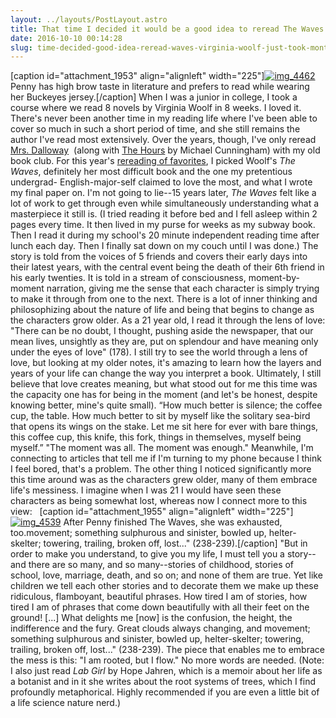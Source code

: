 ```yaml
---
layout: ../layouts/PostLayout.astro
title: That time I decided it would be a good idea to reread The Waves by Virginia Woolf. (And it was...it just took me about a month longer than it did in undergrad.)
date: 2016-10-10 00:14:28
slug: time-decided-good-idea-reread-waves-virginia-woolf-just-took-month-longer-undergrad
---
```


\[caption id="attachment\_1953" align="alignleft" width="225"\][![img_4462](http://akindoflibrary.com/wp-content/uploads/2016/10/IMG_4462-e1475938605644-225x300.jpg)](http://akindoflibrary.com/wp-content/uploads/2016/10/IMG_4462.jpg) Penny has high brow taste in literature and prefers to read while wearing her Buckeyes jersey.\[/caption\] When I was a junior in college, I took a course where we read 8 novels by Virginia Woolf in 8 weeks. I loved it. There's never been another time in my reading life where I've been able to cover so much in such a short period of time, and she still remains the author I've read most extensively. Over the years, though, I've only reread [Mrs. Dalloway](http://akindoflibrary.com/there-is-a-gulf-between-people-that-one-must-respect/)  (along with [The Hours](http://akindoflibrary.com/the-length-of-an-hour-or-hope-and-finding-it-even-when-it-feels-far-away/) by Michael Cunningham) with my old book club. For this year's [rereading of favorites](http://akindoflibrary.com/decades-worth-rereading-favorites-blogs-tenth-year/), I picked Woolf's _The Waves_, definitely her most difficult book and the one my pretentious undergrad- English-major-self claimed to love the most, and what I wrote my final paper on. I'm not going to lie--15 years later, _The Waves_ felt like a lot of work to get through even while simultaneously understanding what a masterpiece it still is. (I tried reading it before bed and I fell asleep within 2 pages every time. It then lived in my purse for weeks as my subway book. Then I read it during my school's 20 minute independent reading time after lunch each day. Then I finally sat down on my couch until I was done.) The story is told from the voices of 5 friends and covers their early days into their latest years, with the central event being the death of their 6th friend in his early twenties. It is told in a stream of consciousness, moment-by-moment narration, giving me the sense that each character is simply trying to make it through from one to the next. There is a lot of inner thinking and philosophizing about the nature of life and being that begins to change as the characters grow older. As a 21 year old, I read it through the lens of love: "There can be no doubt, I thought, pushing aside the newspaper, that our mean lives, unsightly as they are, put on splendour and have meaning only under the eyes of love" (178). I still try to see the world through a lens of love, but looking at my older notes, it's amazing to learn how the layers and years of your life can change the way you interpret a book. Ultimately, I still believe that love creates meaning, but what stood out for me this time was the capacity one has for being in the moment (and let's be honest, despite knowing better, mine's quite small). “How much better is silence; the coffee cup, the table. How much better to sit by myself like the solitary sea-bird that opens its wings on the stake. Let me sit here for ever with bare things, this coffee cup, this knife, this fork, things in themselves, myself being myself.” "The moment was all. The moment was enough." Meanwhile, I'm connecting to articles that tell me if I'm turning to my phone because I think I feel bored, that's a problem. The other thing I noticed significantly more this time around was as the characters grew older, many of them embrace life's messiness. I imagine when I was 21 I would have seen these characters as being somewhat lost, whereas now I connect more to this view:   \[caption id="attachment\_1955" align="alignleft" width="225"\][![img_4539](http://akindoflibrary.com/wp-content/uploads/2016/10/IMG_4539-e1475939943167-225x300.jpg)](http://akindoflibrary.com/wp-content/uploads/2016/10/IMG_4539.jpg) After Penny finished The Waves, she was exhausted, too.movement; something sulphurous and sinister, bowled up, helter-skelter; towering, trailing, broken off, lost..." (238-239).\[/caption\] "But in order to make you understand, to give you my life, I must tell you a story--and there are so many, and so many--stories of childhood, stories of school, love, marriage, death, and so on; and none of them are true. Yet like children we tell each other stories and to decorate them we make up these ridiculous, flamboyant, beautiful phrases. How tired I am of stories, how tired I am of phrases that come down beautifully with all their feet on the ground! \[...\] What delights me \[now\] is the confusion, the height, the indifference and the fury. Great clouds always changing, and movement; something sulphurous and sinister, bowled up, helter-skelter; towering, trailing, broken off, lost..." (238-239). The piece that enables me to embrace the mess is this: "I am rooted, but I flow." No more words are needed. (Note: I also just read _Lab Girl_ by Hope Jahren, which is a memoir about her life as a botanist and in it she writes about the root systems of trees, which I find profoundly metaphorical. Highly recommended if you are even a little bit of a life science nature nerd.)